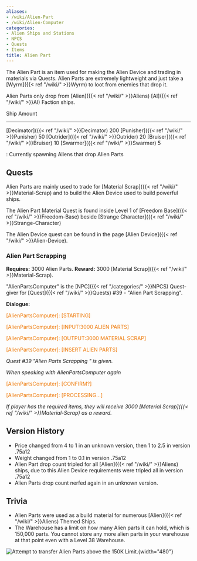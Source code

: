 ```yaml
---
aliases:
- /wiki/Alien-Part
- /wiki/Alien-Computer
categories:
- Alien Ships and Stations
- NPCS
- Quests
- Items
title: Alien Part
---
```


The Alien Part is an item used for making the Alien Device and trading in materials via Quests. Alien Parts are extremely lightweight and just take a [Wyrm]({{< ref "/wiki/" >}}Wyrm) to loot from enemies that drop it.

Alien Parts only drop from [Alien]({{< ref "/wiki/" >}}Aliens) [AI]({{< ref "/wiki/" >}}AI) Faction ships.

Ship Amount

---

[Decimator]({{< ref "/wiki/" >}}Decimator) 200 [Punisher]({{< ref "/wiki/" >}}Punisher) 50 [Outrider]({{< ref "/wiki/" >}}Outrider) 20 [Bruiser]({{< ref "/wiki/" >}}Bruiser) 10 [Swarmer]({{< ref "/wiki/" >}}Swarmer) 5

: Currently spawning Aliens that drop Alien Parts

## Quests

Alien Parts are mainly used to trade for [Material Scrap]({{< ref "/wiki/" >}}Material-Scrap) and to build the Alien Device used to build powerful ships.

The Alien Part Material Quest is found inside Level 1 of [Freedom Base]({{< ref "/wiki/" >}}Freedom-Base) beside [Strange Character]({{< ref "/wiki/" >}}Strange-Character)

The Alien Device quest can be found in the page [Alien Device]({{< ref "/wiki/" >}}Alien-Device).

### Alien Part Scrapping 

**Requires:** 3000 Alien Parts. **Reward:** 3000 [Material Scrap]({{< ref "/wiki/" >}}Material-Scrap).

"AlienPartsComputer" is the [NPC]({{< ref "/categories/" >}}NPCS) Quest-giver for [Quest]({{< ref "/wiki/" >}}Quests) #39 - "Alien Part Scrapping".

**Dialogue:**

<span style="color:#ee7600">[AlienPartsComputer]: [STARTING]</span>

[Player]: ...

<span style="color:#ee7600">[AlienPartsComputer]: [INPUT:3000 ALIEN PARTS]</span>

[Player]: ...

<span style="color:#ee7600">[AlienPartsComputer]: [OUTPUT:3000 MATERIAL SCRAP]</span>

[Player]: Ok.

<span style="color:#ee7600">[AlienPartsComputer]: [INSERT ALIEN PARTS]</span>

_Quest #39 "Alien Parts Scrapping " is given._

_When speaking with AlienPartsComputer again_

<span style="color:#ee7600">[AlienPartsComputer]: [CONFIRM?]</span>

[Player]: Yes.

<span style="color:#ee7600">[AlienPartsComputer]: [PROCESSING...]</span>

_If player has the required items, they will receive 3000 [Material Scrap]({{< ref "/wiki/" >}}Material-Scrap) as a reward._

</div>

## Version History 

- Price changed from 4 to 1 in an unknown version, then 1 to 2.5 in version .75a12
- Weight changed from 1 to 0.1 in version .75a12
- Alien Part drop count tripled for all [Alien]({{< ref "/wiki/" >}}Aliens) ships, due to this Alien Device requirements were tripled all in version .75a12
- Alien Parts drop count nerfed again in an unknown version.

## Trivia

- Alien Parts were used as a build material for numerous [Alien]({{< ref "/wiki/" >}}Aliens) Themed Ships.
- The Warehouse has a limit on how many Alien parts it can hold, which is 150,000 parts. You cannot store any more alien parts in your warehouse at that point even with a Level 38 Warehouse.

![Attempt to transfer Alien Parts above the 150K
Limit.](150Grand.png "Attempt to transfer Alien Parts above the 150K Limit."){width="480"}